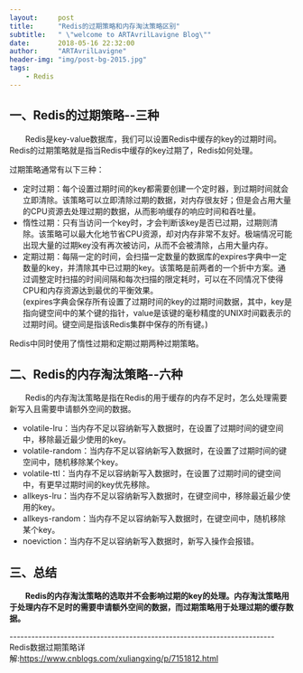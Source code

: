 ```yaml
---
layout:     post
title:      "Redis的过期策略和内存淘汰策略区别"
subtitle:   " \"welcome to ARTAvrilLavigne Blog\""
date:       2018-05-16 22:32:00
author:     "ARTAvrilLavigne"
header-img: "img/post-bg-2015.jpg"
tags:
    - Redis
---
```

## 一、Redis的过期策略--三种<br>
<p>　　Redis是key-value数据库，我们可以设置Redis中缓存的key的过期时间。Redis的过期策略就是指当Redis中缓存的key过期了，Redis如何处理。</p>
<p>过期策略通常有以下三种：</p>
<ul>
<li>定时过期：每个设置过期时间的key都需要创建一个定时器，到过期时间就会立即清除。该策略可以立即清除过期的数据，对内存很友好；但是会占用大量的CPU资源去处理过期的数据，从而影响缓存的响应时间和吞吐量。</li>
<li>惰性过期：只有当访问一个key时，才会判断该key是否已过期，过期则清除。该策略可以最大化地节省CPU资源，却对内存非常不友好。极端情况可能出现大量的过期key没有再次被访问，从而不会被清除，占用大量内存。</li>
<li>定期过期：每隔一定的时间，会扫描一定数量的数据库的expires字典中一定数量的key，并清除其中已过期的key。该策略是前两者的一个折中方案。通过调整定时扫描的时间间隔和每次扫描的限定耗时，可以在不同情况下使得CPU和内存资源达到最优的平衡效果。<br>
(expires字典会保存所有设置了过期时间的key的过期时间数据，其中，key是指向键空间中的某个键的指针，value是该键的毫秒精度的UNIX时间戳表示的过期时间。键空间是指该Redis集群中保存的所有键。)</li>
</ul>  
<p>Redis中同时使用了惰性过期和定期过期两种过期策略。</p>

## 二、Redis的内存淘汰策略--六种<br>  
<p>　　Redis的内存淘汰策略是指在Redis的用于缓存的内存不足时，怎么处理需要新写入且需要申请额外空间的数据。</p>
<ul>
<li>volatile-lru：当内存不足以容纳新写入数据时，在设置了过期时间的键空间中，移除最近最少使用的key。</li>
<li>volatile-random：当内存不足以容纳新写入数据时，在设置了过期时间的键空间中，随机移除某个key。</li>
<li>volatile-ttl：当内存不足以容纳新写入数据时，在设置了过期时间的键空间中，有更早过期时间的key优先移除。</li>
<li>allkeys-lru：当内存不足以容纳新写入数据时，在键空间中，移除最近最少使用的key。</li>
<li>allkeys-random：当内存不足以容纳新写入数据时，在键空间中，随机移除某个key。</li>
<li>noeviction：当内存不足以容纳新写入数据时，新写入操作会报错。</li>
</ul>

## 三、总结<br>
　　**Redis的内存淘汰策略的选取并不会影响过期的key的处理。内存淘汰策略用于处理内存不足时的需要申请额外空间的数据，而过期策略用于处理过期的缓存数据。**


-------------------------------------------------------------------------<br>
Redis数据过期策略详解:https://www.cnblogs.com/xuliangxing/p/7151812.html


